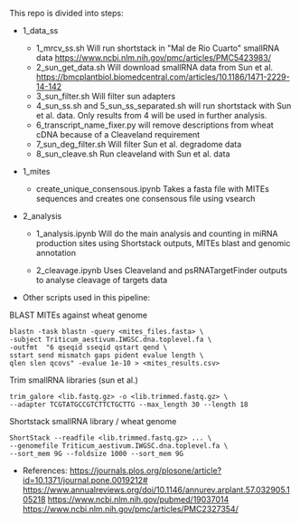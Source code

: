 This repo is divided into steps:

- 1_data_ss
    - 1_mrcv_ss.sh
        Will run shortstack in "Mal de Rio Cuarto" smallRNA data 
        https://www.ncbi.nlm.nih.gov/pmc/articles/PMC5423983/
    - 2_sun_get_data.sh
        Will download smallRNA data from Sun et al.
        https://bmcplantbiol.biomedcentral.com/articles/10.1186/1471-2229-14-142
    - 3_sun_filter.sh
        Will filter sun adapters
    - 4_sun_ss.sh and 5_sun_ss_separated.sh
        will run shortstack with Sun et al. data. Only results from 4 will be used in further analysis.
    - 6_transcript_name_fixer.py
        will remove descriptions from wheat cDNA because of a Cleaveland requirement
    - 7_sun_deg_filter.sh
        Will filter Sun et al. degradome data
    - 8_sun_cleave.sh
        Run cleaveland with Sun et al. data
- 1_mites
    - create_unique_consensous.ipynb
        Takes a fasta file with MITEs sequences and creates one consensous file using vsearch


- 2_analysis
    - 1_analysis.ipynb
        Will do the main analysis and counting in miRNA production sites using Shortstack outputs, MITEs blast and genomic annotation

    - 2_cleavage.ipynb
        Uses Cleaveland and psRNATargetFinder outputs to analyse cleavage of targets data

- Other scripts used in this pipeline:

BLAST MITEs against wheat genome

```
blastn -task blastn -query <mites_files.fasta> \
-subject Triticum_aestivum.IWGSC.dna.toplevel.fa \
-outfmt  "6 qseqid sseqid qstart qend \ 
sstart send mismatch gaps pident evalue length \ 
qlen slen qcovs" -evalue 1e-10 > <mites_results.csv>
```

Trim smallRNA libraries (sun et al.)
```
trim_galore <lib.fastq.gz> -o <lib.trimmed.fastq.gz> \
--adapter TCGTATGCCGTCTTCTGCTTG --max_length 30 --length 18
```


Shortstack smallRNA library / wheat genome
```
ShortStack --readfile <lib.trimmed.fastq.gz> ... \
--genomefile Triticum_aestivum.IWGSC.dna.toplevel.fa \
--sort_mem 9G --foldsize 1000 --sort_mem 9G
```



- References:
https://journals.plos.org/plosone/article?id=10.1371/journal.pone.0019212#
https://www.annualreviews.org/doi/10.1146/annurev.arplant.57.032905.105218
https://www.ncbi.nlm.nih.gov/pubmed/19037014
https://www.ncbi.nlm.nih.gov/pmc/articles/PMC2327354/